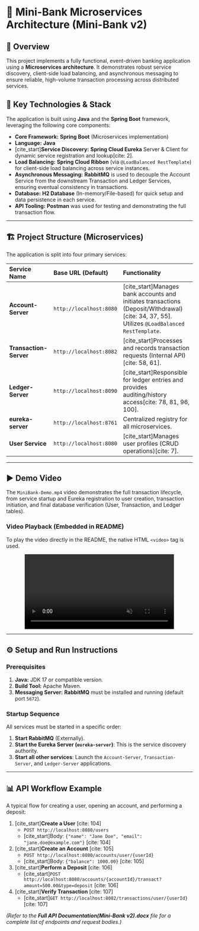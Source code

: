 # 🏦 Mini-Bank Microservices Architecture (Mini-Bank v2)

## 📝 Overview

This project implements a fully functional, event-driven banking application using a **Microservices architecture**. It demonstrates robust service discovery, client-side load balancing, and asynchronous messaging to ensure reliable, high-volume transaction processing across distributed services.

## 🚀 Key Technologies & Stack

The application is built using **Java** and the **Spring Boot** framework, leveraging the following core components:

* **Core Framework:** **Spring Boot** (Microservices implementation)
* **Language:** **Java**
* [cite_start]**Service Discovery:** **Spring Cloud Eureka** Server & Client for dynamic service registration and lookup[cite: 2].
* **Load Balancing:** **Spring Cloud Ribbon** (via `@LoadBalanced RestTemplate`) for client-side load balancing across service instances.
* **Asynchronous Messaging:** **RabbitMQ** is used to decouple the Account Service from the downstream Transaction and Ledger Services, ensuring eventual consistency in transactions.
* **Database:** **H2 Database** (In-memory/File-based) for quick setup and data persistence in each service.
* **API Tooling:** **Postman** was used for testing and demonstrating the full transaction flow.

---

## 🏗️ Project Structure (Microservices)

The application is split into four primary services:

| Service Name | Base URL (Default) | Functionality |
| :--- | :--- | :--- |
| **Account-Server** | `http://localhost:8080` | [cite_start]Manages bank accounts and initiates transactions (Deposit/Withdrawal)[cite: 34, 37, 55]. Utilizes `@LoadBalanced` `RestTemplate`. |
| **Transaction-Server** | `http://localhost:8082` | [cite_start]Processes and records transaction requests (Internal API)[cite: 58, 61]. |
| **Ledger-Server** | `http://localhost:8090` | [cite_start]Responsible for ledger entries and provides auditing/history access[cite: 78, 81, 96, 100]. |
| **eureka-server** | `http://localhost:8761` | Centralized registry for all microservices. |
| **User Service** | `http://localhost:8080` | [cite_start]Manages user profiles (CRUD operations)[cite: 7]. |

---

## ▶️ Demo Video

The `MiniBank-Demo.mp4` video demonstrates the full transaction lifecycle, from service startup and Eureka registration to user creation, transaction initiation, and final database verification (User, Transaction, and Ledger tables).

### Video Playback (Embedded in README)

To play the video directly in the README, the native HTML `<video>` tag is used.

<p align="center">
  <video src="./MiniBank-Demo.mp4" controls="controls" muted width="80%">
    Your browser does not support the video tag.
  </video>
</p>

---

## ⚙️ Setup and Run Instructions

### Prerequisites

1.  **Java:** JDK 17 or compatible version.
2.  **Build Tool:** Apache Maven.
3.  **Messaging Server:** **RabbitMQ** must be installed and running (default port `5672`).

### Startup Sequence

All services must be started in a specific order:

1.  **Start RabbitMQ** (Externally).
2.  **Start the Eureka Server (`eureka-server`)**: This is the service discovery authority.
3.  **Start all other services**: Launch the `Account-Server`, `Transaction-Server`, and `Ledger-Server` applications.

---

## 📊 API Workflow Example

A typical flow for creating a user, opening an account, and performing a deposit:

1.  [cite_start]**Create a User** [cite: 104]
    * `POST http://localhost:8080/users`
    * [cite_start]Body: `{"name": "Jane Doe", "email": "jane.doe@example.com"}` [cite: 104]
2.  [cite_start]**Create an Account** [cite: 105]
    * `POST http://localhost:8080/accounts/user/{userId}`
    * [cite_start]Body: `{"balance": 1000.00}` [cite: 105]
3.  [cite_start]**Perform a Deposit** [cite: 106]
    * [cite_start]`POST http://localhost:8080/accounts/{accountId}/transact?amount=500.00&type=deposit` [cite: 106]
4.  [cite_start]**Verify Transaction** [cite: 107]
    * [cite_start]`GET http://localhost:8082/transactions/user/{userId}` [cite: 107]

*(Refer to the **Full API Documentation(Mini-Bank v2).docx** file for a complete list of endpoints and request bodies.)*